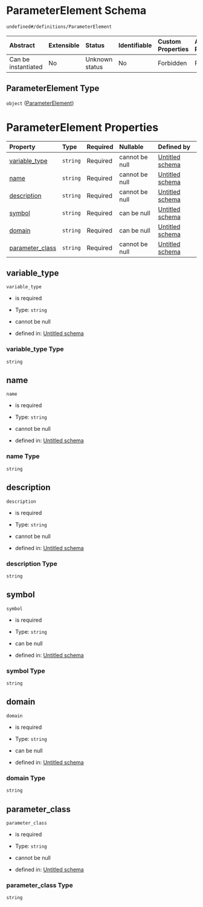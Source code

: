 # ParameterElement Schema

```txt
undefined#/definitions/ParameterElement
```



| Abstract            | Extensible | Status         | Identifiable | Custom Properties | Additional Properties | Access Restrictions | Defined In                                                                  |
| :------------------ | :--------- | :------------- | :----------- | :---------------- | :-------------------- | :------------------ | :-------------------------------------------------------------------------- |
| Can be instantiated | No         | Unknown status | No           | Forbidden         | Forbidden             | none                | [schema.schema.json\*](../../out/schema.schema.json "open original schema") |

## ParameterElement Type

`object` ([ParameterElement](schema-definitions-parameterelement.md))

# ParameterElement Properties

| Property                             | Type     | Required | Nullable       | Defined by                                                                                                                                                |
| :----------------------------------- | :------- | :------- | :------------- | :-------------------------------------------------------------------------------------------------------------------------------------------------------- |
| [variable\_type](#variable_type)     | `string` | Required | cannot be null | [Untitled schema](schema-definitions-parameterelement-properties-variable_type.md "undefined#/definitions/ParameterElement/properties/variable_type")     |
| [name](#name)                        | `string` | Required | cannot be null | [Untitled schema](schema-definitions-parameterelement-properties-name.md "undefined#/definitions/ParameterElement/properties/name")                       |
| [description](#description)          | `string` | Required | cannot be null | [Untitled schema](schema-definitions-parameterelement-properties-description.md "undefined#/definitions/ParameterElement/properties/description")         |
| [symbol](#symbol)                    | `string` | Required | can be null    | [Untitled schema](schema-definitions-parameterelement-properties-symbol.md "undefined#/definitions/ParameterElement/properties/symbol")                   |
| [domain](#domain)                    | `string` | Required | can be null    | [Untitled schema](schema-definitions-parameterelement-properties-domain.md "undefined#/definitions/ParameterElement/properties/domain")                   |
| [parameter\_class](#parameter_class) | `string` | Required | cannot be null | [Untitled schema](schema-definitions-parameterelement-properties-parameter_class.md "undefined#/definitions/ParameterElement/properties/parameter_class") |

## variable\_type



`variable_type`

*   is required

*   Type: `string`

*   cannot be null

*   defined in: [Untitled schema](schema-definitions-parameterelement-properties-variable_type.md "undefined#/definitions/ParameterElement/properties/variable_type")

### variable\_type Type

`string`

## name



`name`

*   is required

*   Type: `string`

*   cannot be null

*   defined in: [Untitled schema](schema-definitions-parameterelement-properties-name.md "undefined#/definitions/ParameterElement/properties/name")

### name Type

`string`

## description



`description`

*   is required

*   Type: `string`

*   cannot be null

*   defined in: [Untitled schema](schema-definitions-parameterelement-properties-description.md "undefined#/definitions/ParameterElement/properties/description")

### description Type

`string`

## symbol



`symbol`

*   is required

*   Type: `string`

*   can be null

*   defined in: [Untitled schema](schema-definitions-parameterelement-properties-symbol.md "undefined#/definitions/ParameterElement/properties/symbol")

### symbol Type

`string`

## domain



`domain`

*   is required

*   Type: `string`

*   can be null

*   defined in: [Untitled schema](schema-definitions-parameterelement-properties-domain.md "undefined#/definitions/ParameterElement/properties/domain")

### domain Type

`string`

## parameter\_class



`parameter_class`

*   is required

*   Type: `string`

*   cannot be null

*   defined in: [Untitled schema](schema-definitions-parameterelement-properties-parameter_class.md "undefined#/definitions/ParameterElement/properties/parameter_class")

### parameter\_class Type

`string`
